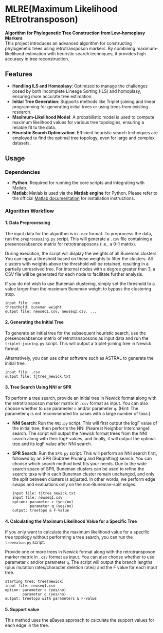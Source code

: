 # MLRE(Maximum Likelihood REtrotransposon)

**Algorithm for Phylogenetic Tree Construction from Low-homoplasy Markers**  
This project introduces an advanced algorithm for constructing phylogenetic trees using retrotransposon markers. By combining maximum-likelihood estimation with heuristic search techniques, it provides high accuracy in tree reconstruction.


## Features

- **Handling ILS and Homoplasy**: Optimized to manage the challenges posed by both Incomplete Lineage Sorting (ILS) and homoplasy, ensuring more accurate tree estimation.  
- **Initial Tree Generation**: Supports methods like Triplet-joining and linear programming for generating initial trees or using trees from existing research.
- **Maximum-Likelihood Model**: A probabilistic model is used to compute maximum likelihood values for various tree topologies, ensuring a reliable fit to the data.
- **Heuristic Search Optimization**: Efficient heuristic search techniques are employed to find the optimal tree topology, even for large and complex datasets.

## Usage

### Dependencies
- **Python**: Required for running the core scripts and integrating with Matlab.
- **Matlab**: Matlab is used via the **Matlab engine** for Python. Please refer to the official [Matlab documentation](https://www.mathworks.com/help/matlab/matlab-engine-for-python.html) for installation instructions.

### Algorithm Workflow


#### 1. Data Preprocessing

The input data for the algorithm is in `.nex` format. To preprocess the data, run the `preprocessing.py` script. This will generate a `.csv` file containing a presence/absence matrix for retrotransposons (i.e., a 0-1 matrix).

During execution, the script will display the weights of all Buneman clusters. You can input a threshold based on these weights to filter the clusters. All clusters with weights above the threshold will be retained, resulting in a partially unresolved tree. For internal nodes with a degree greater than 3, a CSV file will be generated for each node to facilitate further analysis.

If you do not wish to use Buneman clustering, simply set the threshold to a value larger than the maximum Buneman weight to bypass the clustering step.

   ```
   input file: .nex  
   thresthold: buneman weight  
   output file: newseq1.csv, newseq2.csv, ...
   ```



#### 2. Generating the Initial Tree

To generate an initial tree for the subsequent heuristic search, use the presence/absence matrix of retrotransposons as input data and run the `triplet-joining.py` script. This will output a triplet-joining tree in Newick format.

Alternatively, you can use other software such as ASTRAL to generate the initial tree.


   ```
   input file: .csv  
   output file: tjtree_newick.txt
   ```



#### 3. Tree Search Using NNI or SPR

To perform a tree search, provide an initial tree in Newick format along with the retrotransposon marker matrix in `.csv` format as input. You can also choose whether to use parameter `c` and/or parameter `q`. (Hint: The parameter `q` is not recommended for cases with a large number of taxa.)

- **NNI Search**: Run the `NNI.py` script. This will first output the logF value of the initial tree, then perform the NNI (Nearest Neighbor Interchange) search. The script will output the Newick format trees from the NNI search along with their logF values, and finally, it will output the optimal tree and its logF value after NNI search.
  
- **SPR Search**: Run the `SPR.py` script. This will perform an NNI search first, followed by an SPR (Subtree Pruning and Regrafting) search. You can choose which search method best fits your needs. Due to the wide search space of SPR, Buneman clusters can be used to refine the search: taxa within each Buneman cluster remain unchanged, and only the split between clusters is adjusted. In other words, we perform edge swaps and evaluations only on the non-Buneman-split edges.

   ```
   input file: tjtree_newick.txt  
   input file: newseq1.csv  
   option: parameter c (yes/no)  
           parameter q (yes/no)    
   output: treetopo & F-value
   ```




#### 4. Calculating the Maximum Likelihood Value for a Specific Tree

If you only want to calculate the maximum likelihood value for a specific tree topology without performing a tree search, you can run the `treevalue.py` script. 

Provide one or more trees in Newick format along with the retrotransposon marker matrix in `.csv` format as input. You can also choose whether to use parameter `c` and/or parameter `q`. The script will output the branch lengths (plus mutation rates/character deletion rates) and the F value for each input tree.


   ```
   starting tree: tree(newick)  
   input file: newseq1.csv  
   option: parameter c (yes/no)  
           parameter q (yes/no)     
   output: treetopo with parameters & F-value
   ```


#### 5. Support value
This method uses the aBayes approach to calculate the support values for each edge in the tree.



